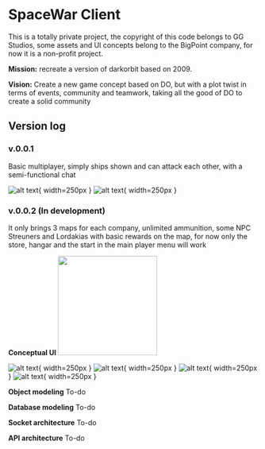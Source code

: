 # SpaceWar Client

This is a totally private project, the copyright of this code belongs to GG Studios, some assets and UI concepts belong to the BigPoint company, for now it is a non-profit project.

**Mission:** recreate a version of darkorbit based on 2009.

**Vision:** Create a new game concept based on DO, but with a plot twist in terms of events, community and teamwork, taking all the good of DO to create a solid community

## Version log

### v.0.0.1
Basic multiplayer, simply ships shown and can attack each other, with a semi-functional chat

![alt text](https://github.com/luislortega/SpaceWar_Client/blob/main/screenshots/v001/Screenshot_1.jpg?raw=true){ width=250px }
![alt text](https://github.com/luislortega/SpaceWar_Client/blob/main/screenshots/v001/Screenshot_2.jpg?raw=true){ width=250px }

### v.0.0.2 (In development)
It only brings 3 maps for each company, unlimited ammunition, some NPC Streuners and Lordakias with basic rewards on the map, for now only the store, hangar and the start in the main player menu will work

**Conceptual UI**
<img src="https://github.com/luislortega/SpaceWar_Client/blob/main/screenshots/v002/Screenshot_1.jpg?raw=true" width="200">

![alt text](https://github.com/luislortega/SpaceWar_Client/blob/main/screenshots/v002/Screenshot_1.jpg?raw=true){ width=250px }
![alt text](https://github.com/luislortega/SpaceWar_Client/blob/main/screenshots/v002/Screenshot_2.jpg?raw=true){ width=250px }
![alt text](https://github.com/luislortega/SpaceWar_Client/blob/main/screenshots/v002/Screenshot_3.jpg?raw=true){ width=250px }
![alt text](https://github.com/luislortega/SpaceWar_Client/blob/main/screenshots/v002/Screenshot_4.jpg?raw=true){ width=250px }

**Object modeling**
To-do

**Database modeling**
To-do

**Socket architecture**
To-do

**API architecture**
To-do